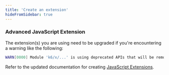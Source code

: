 ```yaml
---
title: 'Create an extension'
hideFromSidebar: true
---
```


<!-- TODO: This url is referenced in k6 code (<= v0.37.0)!!! -->

### Advanced JavaScript Extension

The extension(s) you are using need to be upgraded if you're encountering a warning like the following:

```bash
WARN[0000] Module 'k6/x/...' is using deprecated APIs that will be removed in k6 v0.38.0, for more details on how to update it see https://k6.io/docs/extensions/guides/create-an-extension/#advanced-javascript-extension
```

Refer to the updated documentation for creating [JavaScript Extensions](/extensions/get-started/create/javascript-extensions/#advanced-module-api).
